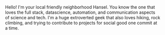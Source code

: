 Hello! I'm your local friendly neighborhood Hansel. You know the one that loves the full stack, datascience, automation, and communication aspects of science and tech. I'm a huge extroverted geek that also loves hiking, rock climbing, and trying to contribute to projects for social good one commit at a time.

